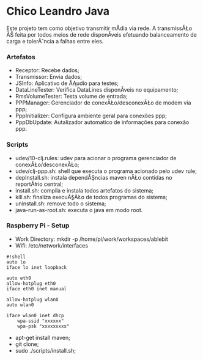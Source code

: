 # Chico Leandro Java #

Este projeto tem como objetivo transmitir mĂ­dia via rede. A transmissĂŁo ĂŠ feita por todos meios de rede disponĂ­veis efetuando balanceamento de carga e tolerĂ˘ncia a falhas entre eles.

### Artefatos ###

* Receptor: Recebe dados;
* Transmissor: Envia dados;
* JSInfo: Aplicativo de ĂĄudio para testes;
* DataLineTester: Verifica DataLines disponĂ­veis no equipamento;
* RmsVolumeTester: Testa volume de entrada;
* PPPManager: Gerenciador de conexĂŁo/desconexĂŁo de modem via ppp;
* PppInitializer: Configura ambiente geral para conexőes ppp;
* PppDbUpdate: Autalizador automatico de informaçőes para conexăo ppp.

### Scripts ###

* udev/10-clj.rules: udev para acionar o programa gerenciador de conexĂŁo/desconexĂŁo;
* udev/clj-ppp.sh: shell que executa o programa acionado pelo udev rule;
* depInstall.sh: instala dependĂŞncias maven nĂŁo contidas no reportĂłrio central;
* install.sh: compila e instala todos artefatos do sistema;
* kill.sh: finaliza execuĂ§ĂŁo de todos programas do sistema;
* uninstall.sh: remove todo o sistema;
* java-run-as-root.sh: executa o java em modo root.

### Raspberry Pi - Setup ###
* Work Directory: mkdir -p /home/pi/work/workspaces/ablebit
* Wifi: /etc/network/interfaces
```
#!shell
auto lo
iface lo inet loopback

auto eth0
allow-hotplug eth0
iface eth0 inet manual

allow-hotplug wlan0
auto wlan0

iface wlan0 inet dhcp
	wpa-ssid "xxxxxx"
	wpa-psk "xxxxxxxxx"

```
* apt-get install maven;
* git clone;
* sudo ./scripts/install.sh;